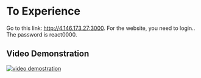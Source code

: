 # To Experience

Go to this link: http://4.146.173.27:3000. 
For the website, you need to login.. The password is react0000. 

## Video Demonstration

[![video demostration](https://img.youtube.com/vi/CjBA5pO6w-E/0.jpg)](https://youtu.be/CjBA5pO6w-E)
